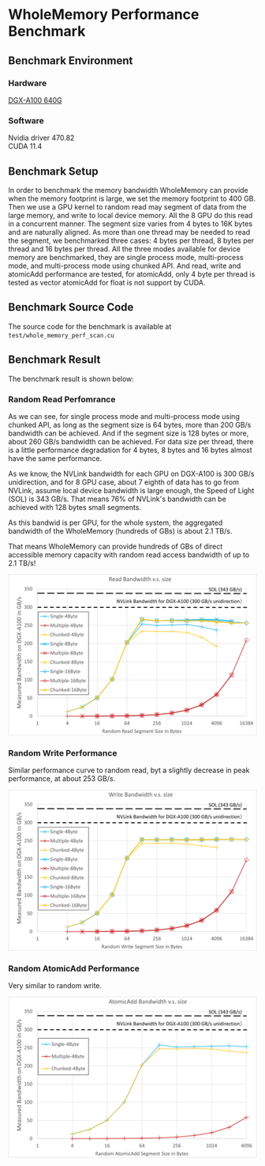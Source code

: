 # WholeMemory Performance Benchmark

## Benchmark Environment

### Hardware

[DGX-A100 640G](https://www.nvidia.com/en-us/data-center/dgx-a100/)

### Software

Nvidia driver 470.82  
CUDA 11.4

## Benchmark Setup

In order to benchmark the memory bandwidth WholeMemory can provide when the memory footprint is large, we set the memory footprint to 400 GB.
Then we use a GPU kernel to random read may segment of data from the large memory, and write to local device memory.
All the 8 GPU do this read in a concurrent manner.
The segment size varies from 4 bytes to 16K bytes and are naturally aligned.
As more than one thread may be needed to read the segment, we benchmarked three cases: 4 bytes per thread, 8 bytes per thread and 16 bytes per thread.
All the three modes available for device memory are benchmarked, they are single process mode, multi-process mode, and multi-process mode using chunked API.
And read, write and atomicAdd performance are tested, for atomicAdd, only 4 byte per thread is tested as vector atomicAdd for float is not support by CUDA.

## Benchmark Source Code

The source code for the benchmark is available at `test/whole_memory_perf_scan.cu`

## Benchmark Result

The benchmark result is shown below:

### Random Read Perfomrance 

As we can see, for single process mode and multi-process mode using chunked API, as long as the segment size is 64 bytes, more than 200 GB/s bandwidth can be achieved.
And if the segment size is 128 bytes or more, about 260 GB/s bandwidth can be achieved.
For data size per thread, there is a little performance degradation for 4 bytes, 8 bytes and 16 bytes almost have the same performance.

As we know, the NVLink bandwidth for each GPU on DGX-A100 is 300 GB/s unidirection, and for 8 GPU case, about 7 eighth of data has to go from NVLink, assume local device bandwidth is large enough, the Speed of Light (SOL) is 343 GB/s.
That means 76% of NVLink's bandwidth can be achieved with 128 bytes small segments.

As this bandwid is per GPU, for the whole system, the aggregated bandwidth of the WholeMemory (hundreds of GBs) is about 2.1 TB/s.

That means WholeMemory can provide hundreds of GBs of direct accessible memory capacity with random read access bandwidth of up to 2.1 TB/s!

![Random Read Performance Result](imgs/whole_memory_read_perf.png)

### Random Write Performance

Similar performance curve to random read, byt a slightly decrease in peak performance, at about 253 GB/s.

![Random Write Performance Result](imgs/whole_memory_write_perf.png)

### Random AtomicAdd Performance

Very similar to random write.

![Random AtomicAdd Performance Result](imgs/whole_memory_atomic_perf.png)